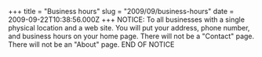 +++
title = "Business hours"
slug = "2009/09/business-hours"
date = 2009-09-22T10:38:56.000Z
+++
NOTICE: To all businesses with a single physical location and a web site. You will put your address, phone number, and business hours on your home page. There will not be a "Contact" page. There will not be an "About" page. END OF NOTICE